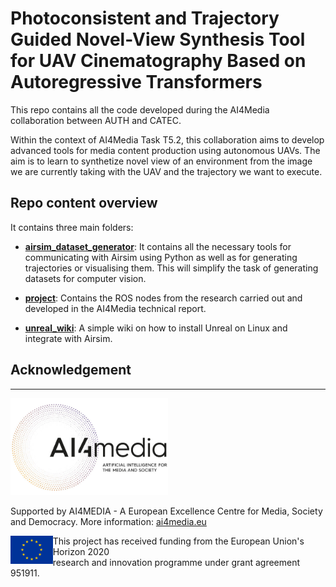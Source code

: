 # Photoconsistent and Trajectory Guided Novel-View Synthesis Tool for UAV Cinematography Based on Autoregressive Transformers

This repo contains all the code developed during the AI4Media collaboration between AUTH and CATEC.

Within the context of AI4Media Task T5.2, this collaboration aims to develop advanced tools for media content production using autonomous UAVs. The aim is to learn to synthetize novel view of an environment from the image we are currently taking with the UAV and the trajectory we want to execute.

## Repo content overview

It contains three main folders: 

* [**airsim_dataset_generator**](./airsim_datasets_generator/README.md): It contains all the necessary tools for communicating with Airsim using Python as well as for generating trajectories or visualising them. This will simplify the task of generating datasets for computer vision.

* [**project**](./project/README.md): Contains the ROS nodes from the research carried out and developed in the AI4Media technical report.

* [**unreal_wiki**](./unreal_wiki/README.md): A simple wiki on how to install Unreal on Linux and integrate with Airsim.


## Acknowledgement

---

<img src="./docs/ai4media_logo.jpg" alt="AI4MEDIA" height="50%" width="50%">

Supported by AI4MEDIA - A European Excellence Centre for Media, Society and Democracy.
More information: <a href="https://www.ai4media.eu/">ai4media.eu</a>

<img src="./docs/eu_flag.png" alt="eu_flag" height="45" align="left" >  

This project has received funding from the European Union's Horizon 2020  
research and innovation programme under grant agreement 951911.
